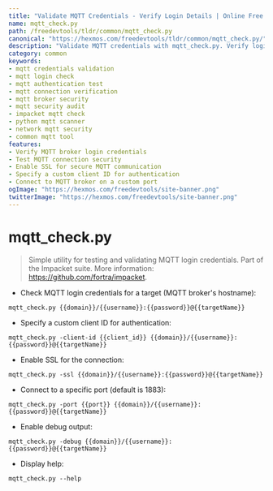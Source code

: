 ```yaml
---
title: "Validate MQTT Credentials - Verify Login Details | Online Free DevTools by Hexmos"
name: mqtt_check.py
path: /freedevtools/tldr/common/mqtt_check.py
canonical: "https://hexmos.com/freedevtools/tldr/common/mqtt_check.py/"
description: "Validate MQTT credentials with mqtt_check.py. Verify login information, enable SSL connections, and test client authentication. Free online tool, no registration required."
category: common
keywords:
- mqtt credentials validation
- mqtt login check
- mqtt authentication test
- mqtt connection verification
- mqtt broker security
- mqtt security audit
- impacket mqtt check
- python mqtt scanner
- network mqtt security
- common mqtt tool
features:
- Verify MQTT broker login credentials
- Test MQTT connection security
- Enable SSL for secure MQTT communication
- Specify a custom client ID for authentication
- Connect to MQTT broker on a custom port
ogImage: "https://hexmos.com/freedevtools/site-banner.png"
twitterImage: "https://hexmos.com/freedevtools/site-banner.png"
---
```


# mqtt_check.py

> Simple utility for testing and validating MQTT login credentials.
> Part of the Impacket suite.
> More information: <https://github.com/fortra/impacket>.

- Check MQTT login credentials for a target (MQTT broker's hostname):

`mqtt_check.py {{domain}}/{{username}}:{{password}}@{{targetName}}`

- Specify a custom client ID for authentication:

`mqtt_check.py -client-id {{client_id}} {{domain}}/{{username}}:{{password}}@{{targetName}}`

- Enable SSL for the connection:

`mqtt_check.py -ssl {{domain}}/{{username}}:{{password}}@{{targetName}}`

- Connect to a specific port (default is 1883):

`mqtt_check.py -port {{port}} {{domain}}/{{username}}:{{password}}@{{targetName}}`

- Enable debug output:

`mqtt_check.py -debug {{domain}}/{{username}}:{{password}}@{{targetName}}`

- Display help:

`mqtt_check.py --help`

